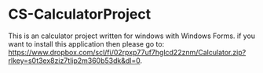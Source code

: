 # CS-CalculatorProject
This is an calculator project written for windows with Windows Forms. if you want to install this application then please go to: 
https://www.dropbox.com/scl/fi/02rpxp77uf7hglcd22znm/Calculator.zip?rlkey=s0t3ex8ziz7tlip2m360b53dk&dl=0.
